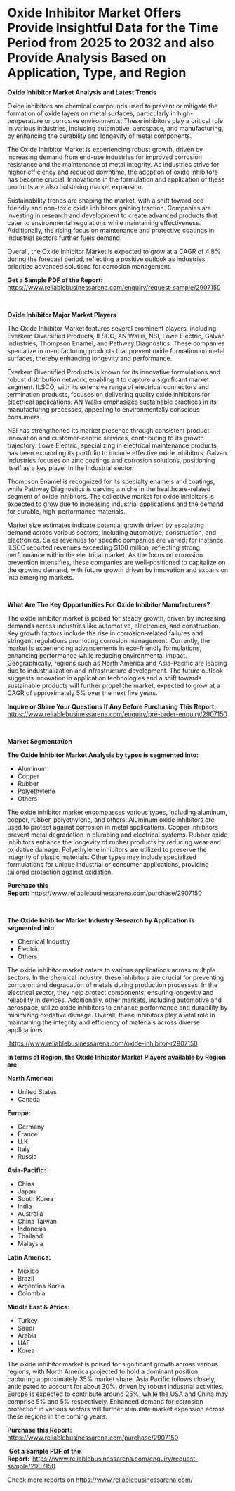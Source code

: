 <p><h1>Oxide Inhibitor Market Offers Provide Insightful Data for the Time Period from 2025 to 2032 and also Provide Analysis Based on Application, Type, and Region</h1></p><p><strong>Oxide Inhibitor Market Analysis and Latest Trends</strong></p>
<p><p>Oxide inhibitors are chemical compounds used to prevent or mitigate the formation of oxide layers on metal surfaces, particularly in high-temperature or corrosive environments. These inhibitors play a critical role in various industries, including automotive, aerospace, and manufacturing, by enhancing the durability and longevity of metal components.</p><p>The Oxide Inhibitor Market is experiencing robust growth, driven by increasing demand from end-use industries for improved corrosion resistance and the maintenance of metal integrity. As industries strive for higher efficiency and reduced downtime, the adoption of oxide inhibitors has become crucial. Innovations in the formulation and application of these products are also bolstering market expansion. </p><p>Sustainability trends are shaping the market, with a shift toward eco-friendly and non-toxic oxide inhibitors gaining traction. Companies are investing in research and development to create advanced products that cater to environmental regulations while maintaining effectiveness. Additionally, the rising focus on maintenance and protective coatings in industrial sectors further fuels demand.</p><p>Overall, the Oxide Inhibitor Market is expected to grow at a CAGR of 4.8% during the forecast period, reflecting a positive outlook as industries prioritize advanced solutions for corrosion management.</p></p>
<p><strong>Get a Sample PDF of the Report:&nbsp;</strong> <a href="https://www.reliablebusinessarena.com/enquiry/request-sample/2907150?utm_campaign=3294&utm_medium=2&utm_source=Github&utm_content=ia&utm_term=12032025&utm_id=oxide-inhibitor">https://www.reliablebusinessarena.com/enquiry/request-sample/2907150</a></p>
<p>&nbsp;</p>
<p><strong>Oxide Inhibitor Major Market Players</strong></p>
<p><p>The Oxide Inhibitor Market features several prominent players, including Everkem Diversified Products, ILSCO, AN Wallis, NSI, Lowe Electric, Galvan Industries, Thompson Enamel, and Pathway Diagnostics. These companies specialize in manufacturing products that prevent oxide formation on metal surfaces, thereby enhancing longevity and performance.</p><p>Everkem Diversified Products is known for its innovative formulations and robust distribution network, enabling it to capture a significant market segment. ILSCO, with its extensive range of electrical connectors and termination products, focuses on delivering quality oxide inhibitors for electrical applications. AN Wallis emphasizes sustainable practices in its manufacturing processes, appealing to environmentally conscious consumers.</p><p>NSI has strengthened its market presence through consistent product innovation and customer-centric services, contributing to its growth trajectory. Lowe Electric, specializing in electrical maintenance products, has been expanding its portfolio to include effective oxide inhibitors. Galvan Industries focuses on zinc coatings and corrosion solutions, positioning itself as a key player in the industrial sector.</p><p>Thompson Enamel is recognized for its specialty enamels and coatings, while Pathway Diagnostics is carving a niche in the healthcare-related segment of oxide inhibitors. The collective market for oxide inhibitors is expected to grow due to increasing industrial applications and the demand for durable, high-performance materials.</p><p>Market size estimates indicate potential growth driven by escalating demand across various sectors, including automotive, construction, and electronics. Sales revenues for specific companies are varied; for instance, ILSCO reported revenues exceeding $100 million, reflecting strong performance within the electrical market. As the focus on corrosion prevention intensifies, these companies are well-positioned to capitalize on the growing demand, with future growth driven by innovation and expansion into emerging markets.</p></p>
<p>&nbsp;</p>
<p><strong>What Are The Key Opportunities For Oxide Inhibitor Manufacturers?</strong></p>
<p><p>The oxide inhibitor market is poised for steady growth, driven by increasing demands across industries like automotive, electronics, and construction. Key growth factors include the rise in corrosion-related failures and stringent regulations promoting corrosion management. Currently, the market is experiencing advancements in eco-friendly formulations, enhancing performance while reducing environmental impact. Geographically, regions such as North America and Asia-Pacific are leading due to industrialization and infrastructure development. The future outlook suggests innovation in application technologies and a shift towards sustainable products will further propel the market, expected to grow at a CAGR of approximately 5% over the next five years.</p></p>
<p><strong>Inquire or Share Your Questions If Any Before Purchasing This Report:</strong> <a href="https://www.reliablebusinessarena.com/enquiry/pre-order-enquiry/2907150?utm_campaign=3294&utm_medium=2&utm_source=Github&utm_content=ia&utm_term=12032025&utm_id=oxide-inhibitor">https://www.reliablebusinessarena.com/enquiry/pre-order-enquiry/2907150</a></p>
<p>&nbsp;</p>
<p><strong>Market Segmentation</strong></p>
<p><strong>The Oxide Inhibitor Market Analysis by types is segmented into:</strong></p>
<p><ul><li>Aluminum</li><li>Copper</li><li>Rubber</li><li>Polyethylene</li><li>Others</li></ul></p>
<p><p>The oxide inhibitor market encompasses various types, including aluminum, copper, rubber, polyethylene, and others. Aluminum oxide inhibitors are used to protect against corrosion in metal applications. Copper inhibitors prevent metal degradation in plumbing and electrical systems. Rubber oxide inhibitors enhance the longevity of rubber products by reducing wear and oxidative damage. Polyethylene inhibitors are utilized to preserve the integrity of plastic materials. Other types may include specialized formulations for unique industrial or consumer applications, providing tailored protection against oxidation.</p></p>
<p><strong>Purchase this Report:&nbsp;</strong><a href="https://www.reliablebusinessarena.com/purchase/2907150?utm_campaign=3294&utm_medium=2&utm_source=Github&utm_content=ia&utm_term=12032025&utm_id=oxide-inhibitor">https://www.reliablebusinessarena.com/purchase/2907150</a></p>
<p>&nbsp;</p>
<p><strong>The Oxide Inhibitor Market Industry Research by Application is segmented into:</strong></p>
<p><ul><li>Chemical Industry</li><li>Electric</li><li>Others</li></ul></p>
<p><p>The oxide inhibitor market caters to various applications across multiple sectors. In the chemical industry, these inhibitors are crucial for preventing corrosion and degradation of metals during production processes. In the electrical sector, they help protect components, ensuring longevity and reliability in devices. Additionally, other markets, including automotive and aerospace, utilize oxide inhibitors to enhance performance and durability by minimizing oxidative damage. Overall, these inhibitors play a vital role in maintaining the integrity and efficiency of materials across diverse applications.</p></p>
<p><a href="https://www.reliablebusinessarena.com/oxide-inhibitor-r2907150?utm_campaign=3294&utm_medium=2&utm_source=Github&utm_content=ia&utm_term=12032025&utm_id=oxide-inhibitor">&nbsp;https://www.reliablebusinessarena.com/oxide-inhibitor-r2907150</a></p>
<p><strong>In terms of Region, the Oxide Inhibitor Market Players available by Region are:</strong></p>
<p>
    <p> <strong> North America: </strong>
        <ul>
            <li>United States</li>
            <li>Canada</li>
        </ul>
        </p> 
    <p> <strong> Europe: </strong>
        <ul>
            <li>Germany</li>
            <li>France</li>
            <li>U.K.</li>
            <li>Italy</li>
            <li>Russia</li>
        </ul>
        </p> 
    <p> <strong> Asia-Pacific: </strong>
        <ul>
            <li>China</li>
            <li>Japan</li>
            <li>South Korea</li>
            <li>India</li>
            <li>Australia</li>
            <li>China Taiwan</li>
            <li>Indonesia</li>
            <li>Thailand</li>
            <li>Malaysia</li>
        </ul>
        </p> 
    <p> <strong> Latin America: </strong>
        <ul>
            <li>Mexico</li>
            <li>Brazil</li>
            <li>Argentina Korea</li>
            <li>Colombia</li>
        </ul>
        </p> 
    <p> <strong> Middle East & Africa: </strong>
        <ul>
            <li>Turkey</li>
            <li>Saudi</li>
            <li>Arabia</li>
            <li>UAE</li>
            <li>Korea</li>
        </ul>
    </p>
    </p>
<p><p>The oxide inhibitor market is poised for significant growth across various regions, with North America projected to hold a dominant position, capturing approximately 35% market share. Asia Pacific follows closely, anticipated to account for about 30%, driven by robust industrial activities. Europe is expected to contribute around 25%, while the USA and China may comprise 5% and 5% respectively. Enhanced demand for corrosion protection in various sectors will further stimulate market expansion across these regions in the coming years.</p></p>
<p><strong>Purchase this Report: </strong><a href="https://www.reliablebusinessarena.com/purchase/2907150?utm_campaign=3294&utm_medium=2&utm_source=Github&utm_content=ia&utm_term=12032025&utm_id=oxide-inhibitor">https://www.reliablebusinessarena.com/purchase/2907150</a></p>
<p>&nbsp;<strong>Get a Sample PDF of the Report:&nbsp;&nbsp;</strong><a href="https://www.reliablebusinessarena.com/enquiry/request-sample/2907150?utm_campaign=3294&utm_medium=2&utm_source=Github&utm_content=ia&utm_term=12032025&utm_id=oxide-inhibitor">https://www.reliablebusinessarena.com/enquiry/request-sample/2907150</a></p>
<p><strong></strong></p>
<p>Check more reports on <a href="https://www.reliablebusinessarena.com/?utm_campaign=3294&utm_medium=2&utm_source=Github&utm_content=ia&utm_term=12032025&utm_id=oxide-inhibitor">https://www.reliablebusinessarena.com/</a></p>